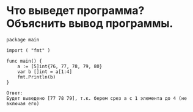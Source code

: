 # Что выведет программа? Объяснить вывод программы.

````
package main

import ( "fmt" )

func main() { 
    a := [5]int{76, 77, 78, 79, 80} 
    var b []int = a[1:4]
    fmt.Println(b) 
} 
````

````
Ответ:
Будет выведено [77 78 79], т.к. берем срез а с 1 элемента до 4 (не включая его)
````